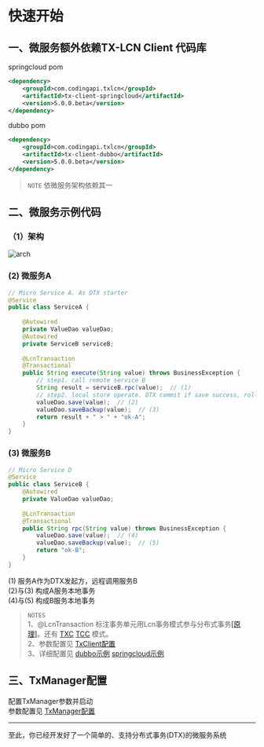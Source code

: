 # 快速开始

## 一、微服务额外依赖TX-LCN Client 代码库

springcloud pom
```xml
<dependency>
    <groupId>com.codingapi.txlcn</groupId>
    <artifactId>tx-client-springcloud</artifactId>
    <version>5.0.0.beta</version>
</dependency>
```
dubbo pom
```xml
<dependency>
    <groupId>com.codingapi.txlcn</groupId>
    <artifactId>tx-client-dubbo</artifactId>
    <version>5.0.0.beta</version>
</dependency>
```
> `NOTE` 依微服务架构依赖其一

## 二、微服务示例代码

### （1）架构
![arch](/img/quick_arch.png)  

### (2) 微服务A
```java
// Micro Service A. As DTX starter
@Service
public class ServiceA {
    
    @Autowired
    private ValueDao valueDao;
    @Autowired
    private ServiceB serviceB;
    
    @LcnTransaction
    @Transactional
    public String execute(String value) throws BusinessException {
        // step1. call remote service B
        String result = serviceB.rpc(value);  // (1)
        // step2. local store operate. DTX commit if save success, rollback if not.
        valueDao.save(value);  // (2)
        valueDao.saveBackup(value);  // (3)
        return result + " > " + "ok-A";
    }
}
```
### (3) 微服务B
```java
// Micro Service D
@Service
public class ServiceB {
    @Autowired
    private ValueDao valueDao;
    
    @LcnTransaction
    @Transactional
    public String rpc(String value) throws BusinessException {
        valueDao.save(value);  // (4)
        valueDao.saveBackup(value);  // (5)
        return "ok-B";
    }
}
```

(1) 服务A作为DTX发起方，远程调用服务B  
(2)与(3) 构成A服务本地事务  
(4)与(5) 构成B服务本地事务  

>`NOTES`  
1、@LcnTransaction 
标注事务单元用Lcn事务模式参与分布式事务[[原理]](principle/lcn.html)。还有 
[TXC](principle/txc.html)  [TCC](principle/tcc.html) 模式。  
2、参数配置见 [TxClient配置](setting/client.html)    
3、详细配置见 [dubbo示例](demo/dubbo.html)  [springcloud示例](demo/springcloud.html)

## 三、TxManager配置

配置TxManager参数并启动     
参数配置见 [TxManager配置](setting/manager.html)

----------------------
至此，你已经开发好了一个简单的、支持分布式事务(DTX)的微服务系统